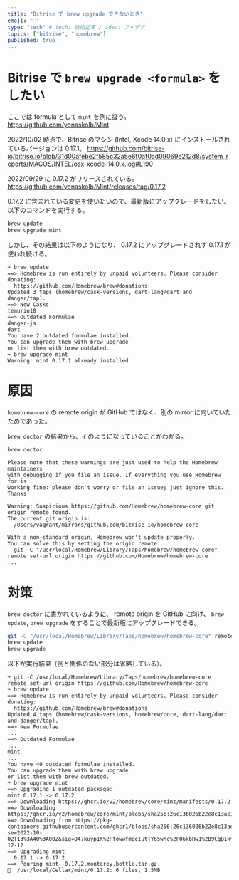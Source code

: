 ```yaml
---
title: "Bitrise で brew upgrade できないとき"
emoji: "🍺"
type: "tech" # tech: 技術記事 / idea: アイデア
topics: ["bitrise", "homebrew"]
published: true
---
```


# Bitrise で `brew upgrade <formula>` をしたい

ここでは formula として `mint` を例に扱う。
https://github.com/yonaskolb/Mint

2022/10/02 時点で、Bitrise のマシン (Intel, Xcode 14.0.x) にインストールされているバージョンは 0.17.1。
https://github.com/bitrise-io/bitrise.io/blob/31d00afebe2f585c32a5e6f0af0ad09069e212d8/system_reports/MACOS/INTEL/osx-xcode-14.0.x.log#L190

2022/09/29 に 0.17.2 がリリースされている。
https://github.com/yonaskolb/Mint/releases/tag/0.17.2

0.17.2 に含まれている変更を使いたいので、最新版にアップグレードをしたい。
以下のコマンドを実行する。
```sh
brew update
brew upgrade mint
```

しかし、その結果は以下のようになり、 0.17.2 にアップグレードされず 0.17.1 が使われ続ける。
```Bitrise log
+ brew update
==> Homebrew is run entirely by unpaid volunteers. Please consider donating:
  https://github.com/Homebrew/brew#donations
Updated 3 taps (homebrew/cask-versions, dart-lang/dart and danger/tap).
==> New Casks
temurin18
==> Outdated Formulae
danger-js
dart
You have 2 outdated formulae installed.
You can upgrade them with brew upgrade
or list them with brew outdated.
+ brew upgrade mint
Warning: mint 0.17.1 already installed
```

# 原因

`homebrew-core` の remote origin が GitHub ではなく、別の mirror に向いていたためであった。

`brew doctor` の結果から、そのようになっていることがわかる。
```sh
brew doctor
```

```
Please note that these warnings are just used to help the Homebrew maintainers
with debugging if you file an issue. If everything you use Homebrew for is
working fine: please don't worry or file an issue; just ignore this. Thanks!

Warning: Suspicious https://github.com/Homebrew/homebrew-core git origin remote found.
The current git origin is:
  /Users/vagrant/mirrors/github.com/bitrise-io/homebrew-core

With a non-standard origin, Homebrew won't update properly.
You can solve this by setting the origin remote:
  git -C "/usr/local/Homebrew/Library/Taps/homebrew/homebrew-core" remote set-url origin https://github.com/Homebrew/homebrew-core
...
```

# 対策

`brew doctor` に書かれているように、 remote origin を GitHub に向け、 `brew update`, `brew upgrade` をすることで最新版にアップグレードできる。

```sh
git -C "/usr/local/Homebrew/Library/Taps/homebrew/homebrew-core" remote set-url origin https://github.com/Homebrew/homebrew-core
brew update
brew upgrade
```

以下が実行結果（例と関係のない部分は省略している）。
```
+ git -C /usr/local/Homebrew/Library/Taps/homebrew/homebrew-core remote set-url origin https://github.com/Homebrew/homebrew-core
+ brew update
==> Homebrew is run entirely by unpaid volunteers. Please consider donating:
  https://github.com/Homebrew/brew#donations
Updated 4 taps (homebrew/cask-versions, homebrew/core, dart-lang/dart and danger/tap).
==> New Formulae
...
==> Outdated Formulae
...
mint
...
You have 40 outdated formulae installed.
You can upgrade them with brew upgrade
or list them with brew outdated.
+ brew upgrade mint
==> Upgrading 1 outdated package:
mint 0.17.1 -> 0.17.2
==> Downloading https://ghcr.io/v2/homebrew/core/mint/manifests/0.17.2
==> Downloading https://ghcr.io/v2/homebrew/core/mint/blobs/sha256:26c136026b22e8c13ae136d984af578ef2d32ae189216da6761b1435428cb4a3
==> Downloading from https://pkg-containers.githubusercontent.com/ghcr1/blobs/sha256:26c136026b22e8c13ae136d984af578ef2d32ae189216da6761b1435428cb4a3?se=2022-10-02T13%3A40%3A00Z&sig=O47kuyp1K%2FfowwfmocIutjY65whc%2F06kbHw1%2B9CgB1k%3D&sp=r&spr=https&sr=b&sv=2019-12-12
==> Upgrading mint
  0.17.1 -> 0.17.2 
==> Pouring mint--0.17.2.monterey.bottle.tar.gz
🍺  /usr/local/Cellar/mint/0.17.2: 6 files, 1.5MB
```